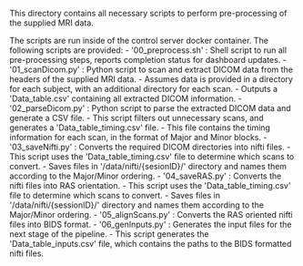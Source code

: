This directory contains all necessary scripts to perform pre-processing of the supplied MRI data.

The scripts are run inside of the control server docker container. The following scripts are provided:
    - '00_preprocess.sh' : Shell script to run all pre-processing steps, reports completion status for dashboard updates.
    - '01_scanDicom.py' : Python script to scan and extract DICOM data from the headers of the supplied MRI data.
        - Assumes data is provided in a directory for each subject, with an additional directory for each scan.
        - Outputs a 'Data_table.csv' containing all extracted DICOM information.
    - '02_parseDicom.py' : Python script to parse the extracted DICOM data and generate a CSV file.
        - This script filters out unnecessary scans, and generates a 'Data_table_timing.csv' file.
        - This file contains the timing information for each scan, in the format of Major and Minor blocks.
    - '03_saveNifti.py' : Converts the required DICOM directories into nifti files.
        - This script uses the 'Data_table_timing.csv' file to determine which scans to convert.
        - Saves files in '/data/nifti/{sesionID}/' directory and names them according to the Major/Minor ordering.
    - '04_saveRAS.py' : Converts the nifti files into RAS orientation.
        - This script uses the 'Data_table_timing.csv' file to determine which scans to convert.
        - Saves files in '/data/nifti/{sessionID}/' directory and names them according to the Major/Minor ordering.
    - '05_alignScans.py' : Converts the RAS oriented nifti files into BIDS format.
    - '06_genInputs.py' : Generates the input files for the next stage of the pipeline.
        - This script generates the 'Data_table_inputs.csv' file, which contains the paths to the BIDS formatted nifti files.